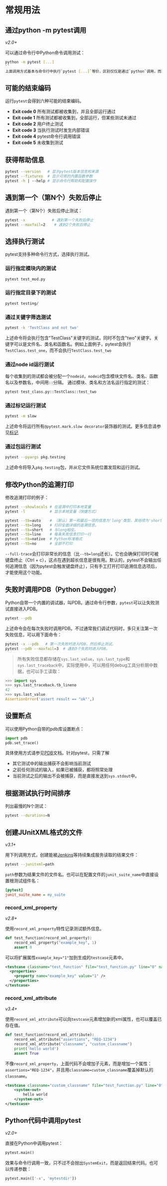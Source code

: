 # 常规用法
## 通过python -m pytest调用
*v2.0+*

可以通过命令行中Python命令调用测试：
```sh
python -m pytest [...]
``
上面调用方式基本与命令行中执行`pytest [...]`等价，区别仅仅是通过`python`调用，而将当前目录加到`sys.path`。
```
## 可能的结束编码
运行`pytest`会得到六种可能的结束编码。

- **Exit code 0**  所有测试都被收集到，并且全部运行通过
- **Exit code 1**  所有测试都被收集到，全部运行，但某些测试未通过
- **Exit code 2**  用户终止测试
- **Exit code 3**  当执行测试时发生内部错误
- **Exit code 4**  pytest命令行调用错误
- **Exit code 5**  未收集到测试
## 获得帮助信息
```sh
pytest --version   # 显示pytest版本信息和来源
pytest --fixtures  # 显示可用的内置函数参数
pytest -h | --help # 显示命令行帮助和配置操作
```
## 遇到第一个（第N个）失败后停止
遇到第一个（第N个）失败后停止测试：
```sh
pytest -x            # 遇到第一个失败后停止
pytest --maxfail=2    # 遇到2个失败后停止
```
## 选择执行测试
pytest支持多种命令行方式，选择执行测试。
### 运行指定模块内的测试
```sh
pytest test_mod.py
``` 
### 运行指定目录下的测试
```sh
pytest testing/
```
### 通过关键字筛选测试
```sh
pytest -k 'TestClass and not two'
```
上述命令将会执行包含"TestClass"关键字的测试，同时不包含"two"关键字。关键字可以是文件名、类名和函数名。例如上面例子，pytest会执行`TestClass.test_one`，而不会执行`TestClass.test_two`
### 通过node id运行测试
每个收集到的测试都会被分配一个`nodeid`，`nodeid`包含模块文件名、类名、函数名以及参数名，中间用`::`分隔。
通过模块、类名和方法名运行指定的测试：
```sh
pytest test_class.py::TestClass::test_two
```
### 通过标记运行测试
```sh
pytest -m slow
```
上述命令将运行所有`@pytest.mark.slow decorator`装饰器的测试。更多信息请参见[标记](https://docs.pytest.org/en/latest/mark.html#mark)
### 通过包运行测试
```sh
pytest --pyargs pkg.testing
```
上述命令将导入`pkg.testing`包，并从它文件系统位置发现和运行测试。
## 修改Python的追溯打印
修改追溯打印的例子：
```sh
pytest --showlocals # 在追溯中打印本地变量
pytest -l           # 显示本地变量（快捷方式）

pytest --tb=auto    # （默认）第一和最后一项的信息为'long'类型，其他项为'short'。
pytest --tb=long    # 打印全面详细的追溯信息。
pytest --tb=short   # 与long相反。
pytest --tb=line    # 每条失败信息打印一行
pytest --tb=native  # Python标准格式
pytest --tb=no      # 全部不打印
```
`--full-trace`会打印非常长的信息（比`--tb=long`还长）。它也会确保打印时可被键盘终止（Ctrl + c），这点在遇到超长信息是很有用。默认的，pytest不会输出任何追溯信息（因为pytest会触发键盘终止），只有手工打开打印追溯信息选项后，才能使用这个功能。
## 失败时调用PDB（Python Debugger）
Python自带一个内置的调试器，叫PDB。通过命令行参数，`pytest`可以让失败测试直接进入PDB。
```sh
pytest --pdb
```
上述命令会在每次失败时调用PDB。不过通常我们调试代码时，多只关注第一次失败信息，可以用下面命令：
```sh
pytest -x --pdb   # 第一次失败时进入PDB，然后停止测试。
pytest --pdb --maxfail=3  # 遇到3个失败时进入PDB。
```
> 所有失败信息都存储在`sys.last_value`，`sys.last_type`和`sys.last_traceback`中。实际使用中，可以用任何debug工具分析期中数据，也可以手工读取：
```py
>>> import sys
>>> sys.last_traceback.tb_lineno
42
>>> sys.last_value
AssertionError('assert result == "ok"',)
```
## 设置断点
可以使用Python自带的pdb库设置断点：
```py
import pdb
pdb.set_trace()
```
具体使用方式请参见[PDB](http://docs.python.org/library/pdb.html)文档。针对pytest，只需了解
- 其它测试中的输出捕获不会影响当前测试
- 之前任何测试的输入，如果已被捕获，都将照常处理
- 当前测试之后的输出不会被捕获，而是直接发送到`sys.stdout`中。
## 根据测试执行时间排序
列出最慢的N个测试：
```sh
pytest --durations=N
```
## 创建JUnitXML格式的文件
*v3.1+*

用下列调用方式，创建能被[Jenkins](http://jenkins-ci.org/)等持续集成服务读取的结果文件：
```sh
pytest --junitxml=path
```
`path`参数为结果文件的文件名。也可以在配置文件的`junit_suite_name`中直接设置根测试组件名：
```ini
[pytest]
junit_suite_name = my_suite
```
### record_xml_property
*v2.8+*

使用`record_xml_property`特性记录测试额外信息。
```py
def test_function(record_xml_property):
    record_xml_property("example_key", 1)
    assert 0
```
可以将扩展属性`example_key="1"`加到生成的`testcase`元素中。
```xml
<testcase classname="test_function" file="test_function.py" line="0" name="test_function" time="0.0009">
  <properties>
    <property name="example_key" value="1" />
  </properties>
</testcase>
```
### record_xml_attribute
*v3.4+*

使用`record_xml_attribute`可以向`testcase`元素增加新的xml属性，也可以覆盖已存在值。
```py
def test_function(record_xml_attribute):
    record_xml_attribute("assertions", "REQ-1234")
    record_xml_attribute("classname", "custom_classname")
    print('hello world')
    assert True
```
不像`record_xml_property`，上面代码不会增加子元素，而是增加一个属性：`assertions="REQ-1234"`，并且用`classname=custom_classname`覆盖掉默认的`classname`。
```xml
<testcase classname="custom_classname" file="test_function.py" line="0" name="test_function" time="0.003" assertions="REQ-1234">
    <system-out>
        hello world
    </system-out>
</testcase>
```
## Python代码中调用pytest
*v2.0+*

直接在Python中调用pytest：
```py
pytest.main()
```
效果与命令行调用一致，只不过不会抛出`SystemExit`，而是返回结束代码。也可以传递参数：
```py
pytest.main(['-x', 'mytestdir'])
```